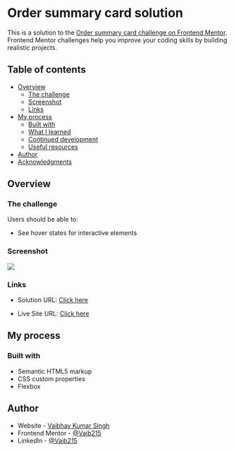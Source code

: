# Order summary card solution

This is a solution to the [Order summary card challenge on Frontend Mentor](https://www.frontendmentor.io/challenges/order-summary-component-QlPmajDUj). Frontend Mentor challenges help you improve your coding skills by building realistic projects. 

## Table of contents

- [Overview](#overview)
  - [The challenge](#the-challenge)
  - [Screenshot](#screenshot)
  - [Links](#links)
- [My process](#my-process)
  - [Built with](#built-with)
  - [What I learned](#what-i-learned)
  - [Continued development](#continued-development)
  - [Useful resources](#useful-resources)
- [Author](#author)
- [Acknowledgments](#acknowledgments)


## Overview

### The challenge

Users should be able to:

- See hover states for interactive elements

### Screenshot

![](https://i.imgur.com/8kVWZ77.png)

### Links

- Solution URL: [Click here](https://github.com/Vaib215/Order-Card-Component)

- Live Site URL: [Click here](https://vaib215.github.io/Order-Card-Component/)

## My process

### Built with

- Semantic HTML5 markup
- CSS custom properties
- Flexbox

## Author

- Website - [Vaibhav Kumar Singh](https://vaib.carrd.co)
- Frontend Mentor - [@Vaib215](https://www.frontendmentor.io/profile/vaib215)
- LinkedIn - [@Vaib215](https://www.linkedin.com/in/vaib215)